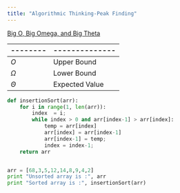 ```yaml
---
title: "Algorithmic Thinking-Peak Finding"
---
```


[Big O, Big Omega, and Big Theta](https://jarednielsen.com/big-o-omega-theta/)




| -------- | -------------- |
| -------- | -------------- |
| $O$      | Upper Bound    |
| $\Omega$ | Lower Bound    |
| $\Theta$ | Expected Value |


```python
def insertionSort(arr):
	for i in range(1, len(arr)):
		index  = i;
		while index > 0 and arr[index-1] > arr[index]:
			temp = arr[index]
			arr[index] = arr[index-1]
			arr[index-1] = temp;
			index = index-1;
	return arr


arr = [68,3,5,12,14,8,9,4,2]
print "Unsorted array is :", arr
print "Sorted array is :", insertionSort(arr)
```



<script defer src="https://cdn.commento.io/js/commento.js"></script>
<div id="commento"></div>